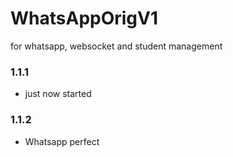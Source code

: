 # WhatsAppOrigV1
for whatsapp, websocket and student management 

### 1.1.1

- just now started

### 1.1.2

- Whatsapp perfect